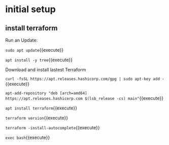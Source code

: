 # initial setup




## install terraform

Run an Update:

`sudo apt update`{{execute}}  

`apt install -y tree`{{execute}}

Download and install lastest Terraform

`curl -fsSL https://apt.releases.hashicorp.com/gpg | sudo apt-key add -`{{execute}}    

`apt-add-repository "deb [arch=amd64] https://apt.releases.hashicorp.com $(lsb_release -cs) main"`{{execute}}  


`apt install terraform`{{execute}}    

`terraform version`{{execute}}    



`terraform -install-autocomplete`{{execute}}    

`exec bash`{{execute}}

   
